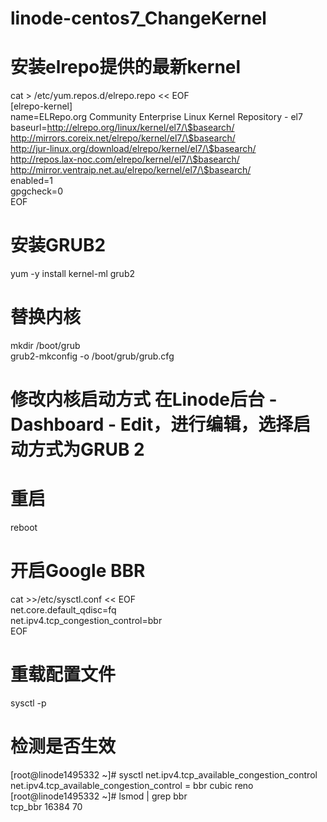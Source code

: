 # linode-centos7_ChangeKernel
# 安装elrepo提供的最新kernel  

cat > /etc/yum.repos.d/elrepo.repo << EOF  
[elrepo-kernel]  
name=ELRepo.org Community Enterprise Linux Kernel Repository - el7  
baseurl=http://elrepo.org/linux/kernel/el7/\$basearch/  
        http://mirrors.coreix.net/elrepo/kernel/el7/\$basearch/  
        http://jur-linux.org/download/elrepo/kernel/el7/\$basearch/  
        http://repos.lax-noc.com/elrepo/kernel/el7/\$basearch/  
        http://mirror.ventraip.net.au/elrepo/kernel/el7/\$basearch/  
enabled=1  
gpgcheck=0  
EOF  

# 安装GRUB2  
yum -y install kernel-ml grub2  

# 替换内核  
mkdir /boot/grub  
grub2-mkconfig -o /boot/grub/grub.cfg  

# 修改内核启动方式 在Linode后台 - Dashboard - Edit，进行编辑，选择启动方式为GRUB 2  
# 重启  
reboot  

# 开启Google BBR  
cat >>/etc/sysctl.conf << EOF  
net.core.default_qdisc=fq  
net.ipv4.tcp_congestion_control=bbr  
EOF  

# 重载配置文件  
sysctl -p  

# 检测是否生效  
[root@linode1495332 ~]# sysctl net.ipv4.tcp_available_congestion_control  
net.ipv4.tcp_available_congestion_control = bbr cubic reno  
[root@linode1495332 ~]# lsmod | grep bbr  
tcp_bbr                16384  70  
